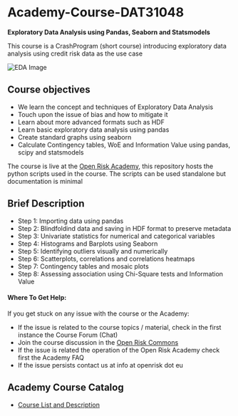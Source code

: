 # Academy-Course-DAT31048
**Exploratory Data Analysis using Pandas, Seaborn and Statsmodels**

This course is a CrashProgram (short course) introducing exploratory data analysis using credit risk data as the use case

![EDA Image](eda_plot.png)

## Course objectives

* We learn the concept and techniques of Exploratory Data Analysis
* Touch upon the issue of bias and how to mitigate it
* Learn about more advanced formats such as HDF
* Learn basic exploratory data analysis using pandas
* Create standard graphs using seaborn
* Calculate Contingency tables, WoE and Information Value using pandas, scipy and statsmodels

The course is live at the [Open Risk Academy](https://www.openriskacademy.com), this repository
hosts the python scripts used in the course. The scripts can be used standalone but documentation 
is minimal

## Brief Description 

* Step 1: Importing data using pandas
* Step 2: Blindfoldind data and saving in HDF format to preserve metadata
* Step 3: Univariate statistics for numerical and categorical variables
* Step 4: Histograms and Barplots using Seaborn
* Step 5: Identifying outliers visually and numerically
* Step 6: Scatterplots, correlations and correlations heatmaps
* Step 7: Contingency tables and mosaic plots
* Step 8: Assessing association using Chi-Square tests and Information Value

#### Where To Get Help:

If you get stuck on any issue with the course or the Academy:

- If the issue is related to the course topics / material, check in the first instance the Course Forum (Chat)
- Join the course discussion in the [Open Risk Commons](https://www.openriskcommons.org/t/exploratory-risk-data-analysis-using-pandas-seaborn-and-statsmodels/63)
- If the issue is related the operation of the Open Risk Academy check first the Academy FAQ
- If the issue persists contact us at info at openrisk dot eu

## Academy Course Catalog

* [Course List and Description](https://www.openriskmanagement.com/academy-courses/)
 

